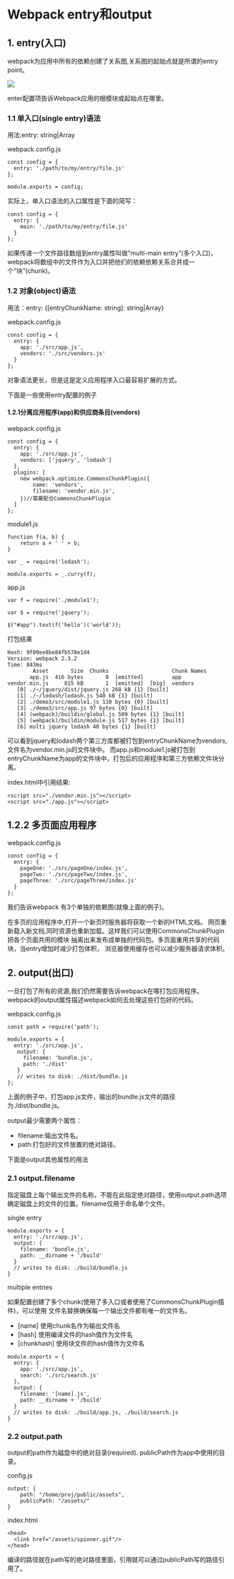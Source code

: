 # Webpack entry和output
## 1. entry(入口)

webpack为应用中所有的依赖创建了关系图,关系图的起始点就是所谓的entry point。

<img src='./webpack.svg'>

enter配置项告诉Webpack应用的根模块或起始点在哪里。

### 1.1 单入口(single entry)语法

用法:entry: string|Array<string>

webpack.config.js

```
const config = {
  entry: './path/to/my/entry/file.js'
};

module.exports = config;
```

实际上，单入口语法的入口属性是下面的简写：

```
const config = {
  entry: {
    main: './path/to/my/entry/file.js'
  }
};
```

如果传递一个文件路径数组到entry属性叫做”multi-main entry”(多个入口)，
webpack将数组中的文件作为入口并把他们的依赖依赖关系合并成一个“块”(chunk)。

### 1.2 对象(object)语法

用法：entry: {[entryChunkName: string]: string|Array<string>}

webpack.config.js

```
const config = {
  entry: {
    app: './src/app.js',
    vendors: './src/vendors.js'
  }
};
```

对象语法更长，但是这是定义应用程序入口最容易扩展的方式。

下面是一些使用entry配置的例子

####  1.2.1分离应用程序(app)和供应商条目(vendors)

webpack.config.js

```
const config = {
  entry: {
    app: './src/app.js',
    vendors: ['jquery', 'lodash']
  },
  plugins: [
    new webpack.optimize.CommonsChunkPlugin({
        name: 'vendors',
        filename: 'vendor.min.js',
    })//需要配合CommonsChunkPlugin
  ]
};
```

module1.js

```
function f(a, b) {
    return a + ' ' + b;
}

var _ = require('lodash');

module.exports = _.curry(f);
```

app.js

```
var f = require('./module1');

var $ = require('jquery');

$("#app").text(f('hello')('world'));
```

打包结果

```
Hash: 9f00ee8be84fb578e1d4
Version: webpack 2.3.2
Time: 843ms
        Asset       Size  Chunks                    Chunk Names
       app.js  416 bytes       0  [emitted]         app
vendor.min.js     815 kB       1  [emitted]  [big]  vendors
   [0] ./~/jquery/dist/jquery.js 268 kB {1} [built]
   [1] ./~/lodash/lodash.js 540 kB {1} [built]
   [2] ./demo3/src/module1.js 110 bytes {0} [built]
   [3] ./demo3/src/app.js 97 bytes {0} [built]
   [4] (webpack)/buildin/global.js 509 bytes {1} [built]
   [5] (webpack)/buildin/module.js 517 bytes {1} [built]
   [6] multi jquery lodash 40 bytes {1} [built]
```

可以看到jquery和lodash两个第三方库都被打包到entryChunkName为vendors,文件名为vendor.min.js的文件块中。
而app.js和module1.js被打包到entryChunkName为app的文件块中，打包后的应用程序和第三方依赖文件块分离。

index.html中引用结果:

```
<script src="./vendor.min.js"></script>
<script src="./app.js"></script>
```

## 1.2.2 多页面应用程序

webpack.config.js

```
const config = {
  entry: {
    pageOne: './src/pageOne/index.js',
    pageTwo: './src/pageTwo/index.js',
    pageThree: './src/pageThree/index.js'
  }
};
```

我们告诉webpack 有3个单独的依赖图(就像上面的例子)。

在多页的应用程序中,打开一个新页时服务器将获取一个新的HTML文档。
网页重新载入新文档,同时资源也重新加载。这样我们可以使用CommonsChunkPlugin把各个页面共用的模块
抽离出来发布成单独的代码包。多页面重用共享的代码块，当entry增加时减少打包体积，
浏览器使用缓存也可以减少服务器请求体积。


## 2. output(出口)

一旦打包了所有的资源,我们仍然需要告诉webpack在哪打包应用程序。
webpack的output属性描述webpack如何去处理这些打包好的代码。

webpack.config.js

```
const path = require('path');

module.exports = {
  entry: './src/app.js',
   output: {
     filename: 'bundle.js',
     path: './dist'
   }
   // writes to disk: ./dist/bundle.js
};
```

上面的例子中，打包app.js文件，输出的bundle.js文件的路径为./dist/bundle.js。

output最少需要两个属性：

- filename:输出文件名。
- path:打包好的文件放置的绝对路径。

下面是output其他属性的用法

### 2.1 output.filename

指定磁盘上每个输出文件的名称。不能在此指定绝对路径，使用output.path选项
确定磁盘上的文件的位置。filename仅用于命名单个文件。

single entry

```
module.exports = {
  entry: './src/app.js',
  output: {
    filename: 'bundle.js',
    path: __dirname + '/build'
  }
  // writes to disk: ./build/bundle.js
}
```

multiple entries

如果配置创建了多个chunk(使用了多入口或者使用了CommonsChunkPlugin插件)，可以使用
文件名替换确保每一个输出文件都有唯一的文件名。

- [name] 使用chunk名作为输出文件名
- [hash] 使用编译文件的hash值作为文件名
- [chunkhash] 使用块文件的hash值作为文件名

```
module.exports = {
  entry: {
    app: './src/app.js',
    search: './src/search.js'
  },
  output: {
    filename: '[name].js',
    path: __dirname + '/build'
  }
  // writes to disk: ./build/app.js, ./build/search.js
}
```

### 2.2 output.path

output的path作为磁盘中的绝对目录(required).
publicPath作为app中使用的目录。

config.js

```
output: {
    path: "/home/proj/public/assets",
    publicPath: "/assets/"
}
```

index.html

```
<head>
  <link href="/assets/spinner.gif"/>
</head>
```

编译的路径就在path写的绝对路径里面，引用就可以通过publicPath写的路径引用了。